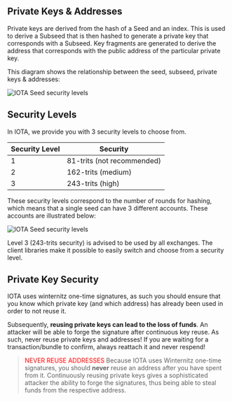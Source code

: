 
## Private Keys & Addresses

Private keys are derived from the hash of a Seed and an index. This is used to derive a Subseed that is then hashed to generate a private key that corresponds with a Subseed. Key fragments are generated to derive the address that corresponds with the public address of the particular private key.

This diagram shows the relationship between the seed, subseed, private keys & addresses:

![IOTA Seed security levels](https://i.imgur.com/Gir2Q2k.jpg)

## Security Levels

In IOTA, we provide you with 3 security levels to choose from.

| Security Level | Security                   |
| -------------- | -------------------------- |
| 1              | 81-trits (not recommended) |
| 2              | 162-trits (medium)         |
| 3              | 243-trits (high)           |

These security levels correspond to the number of rounds for hashing, which means that a single seed can have 3 different accounts. These accounts are illustrated below:

![IOTA Seed security levels](https://i.imgur.com/3nvESpi.jpg)

Level 3 (243-trits security) is advised to be used by all exchanges. The client libraries make it possible to easily switch and choose from a security level.



## Private Key Security

IOTA uses winternitz one-time signatures, as such you should ensure that you know which private key (and which address) has already been used in order to not reuse it. 

Subsequently, **reusing private keys can lead to the loss of funds**.  An attacker will be able to forge the signature after continuous key reuse. As such, never reuse private keys and addresses! If you are waiting for a transaction/bundle to confirm, always reattach it and never respend!

> <span style="color: red;">NEVER REUSE ADDRESSES </span>
> Because IOTA uses Winternitz one-time signatures, you should **never** reuse an address after you have spent from it. Continuously reusing private keys gives a sophisticated attacker the ability to forge the signatures, thus being able to steal funds from the respective address.
